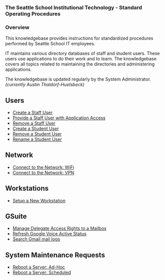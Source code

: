 ### The Seattle School Institutional Technology - Standard Operating Procedures

### Overview

This knowledgebase provides instructions for standardized procedures performed by Seattle School IT employees.

IT maintains various directory databases of staff and student users. These users use applications to do their work and to learn. The knowledgebase covers all topics related to maintaining the directories and administering applications.

The knowledgebase is updated regularly by the System Administrator. *(currently Austin Thaldorf-Huelsbeck)*

## Users

* [Create a Staff User](/tss-it-sop-demo/create-staff)
* [Provide a Staff User with Application Access](/tss-it-sop-demo/applications-staff)
* [Remove a Staff User](/tss-it-sop-demo/remove-staff)
* [Create a Student User](/tss-it-sop-demo/create-student)
* [Remove a Student User](/tss-it-sop-demo/remove-student)
* [Rename a Student User](/tss-it-sop-demo/rename-student)

## Network
* [Connect to the Network: WiFi](/tss-it-sop-demo/wifi-connect)
* [Connect to the Network: VPN](/tss-it-sop-demo/vpn-connect)

## Workstations
* [Setup a New Workstation](/tss-it-sop-demo/setup-workstation)

## GSuite
* [Manage Delegate Access Rights to a Mailbox](/tss-it-sop-demo/delegate-mailbox)
* [Refresh Google Voice Active Status](/tss-it-sop-demo/refresh-google-voice)
* [Search Gmail mail logs](/tss-it-sop-demo/search-gmail-log)

## System Maintenance Requests
* [Reboot a Server: Ad-Hoc](/tss-it-sop-demo/reboot-adhoc)
* [Reboot a Server: Scheduled](/tss-it-sop-demo/reboot-scheduled)